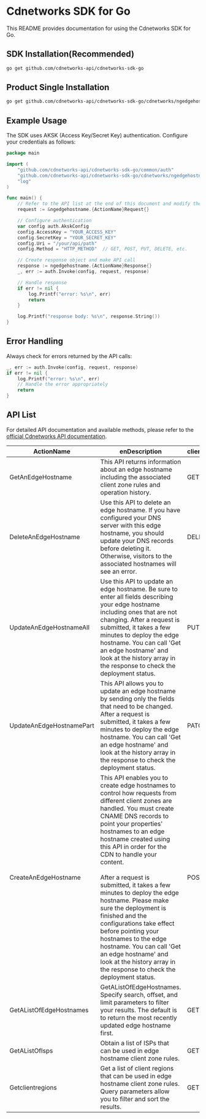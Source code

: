 # Cdnetworks SDK for Go

This README provides documentation for using the Cdnetworks SDK for Go.

## SDK Installation(Recommended)

```bash
go get github.com/cdnetworks-api/cdnetworks-sdk-go
```

## Product Single Installation

```bash
go get github.com/cdnetworks-api/cdnetworks-sdk-go/cdnetworks/ngedgehostname
```

## Example Usage

The SDK uses AKSK (Access Key/Secret Key) authentication. Configure your credentials as follows:

```go
package main

import (
    "github.com/cdnetworks-api/cdnetworks-sdk-go/common/auth"
    "github.com/cdnetworks-api/cdnetworks-sdk-go/cdnetworks/ngedgehostname"
    "log"
)

func main() {
	// Refer to the API list at the end of this document and modify the corresponding {ActionName}, Method, and Uri
    request := &ngedgehostname.{ActionName}Request{}

    // Configure authentication
    var config auth.AkskConfig
    config.AccessKey = "YOUR_ACCESS_KEY"
    config.SecretKey = "YOUR_SECRET_KEY"
    config.Uri = "/your/api/path"
    config.Method = "HTTP_METHOD"  // GET, POST, PUT, DELETE, etc.

    // Create response object and make API call
    response := ngedgehostname.{ActionName}Response{}
    _, err := auth.Invoke(config, request, response)

    // Handle response
    if err != nil {
        log.Printf("error: %s\n", err)
        return
    }

    log.Printf("response body: %s\n", response.String())
}
```

## Error Handling

Always check for errors returned by the API calls:

```go
_, err := auth.Invoke(config, request, response)
if err != nil {
    log.Printf("error: %s\n", err)
    // Handle the error appropriately
    return
}
```

## API List
For detailed API documentation and available methods, please refer to the [official Cdnetworks API documentation](https://docs.cdnetworks.com/en/cdn/apidocs).

| ActionName | enDescription | client_methods | uri |
| --- | --- | --- | --- |
| GetAnEdgeHostname | This API returns information about an edge hostname including the associated client zone rules and operation history. <br> | GET | /cdn/edgeHostnames/* |
| DeleteAnEdgeHostname | Use this API to delete an edge hostname. If you have configured your DNS server with this edge hostname, you should update your DNS records before deleting it. Otherwise, visitors to the associated hostnames will see an error. | DELETE | /cdn/edgeHostnames/* |
| UpdateAnEdgeHostnameAll | Use this API to update an edge hostname. Be sure to enter all fields describing your edge hostname including ones that are not changing. After a request is submitted, it takes a few minutes to deploy the edge hostname. You can call 'Get an edge hostname' and look at the history array in the response to check the deployment status. | PUT | /cdn/edgeHostnames/* |
| UpdateAnEdgeHostnamePart | This API allows you to update an edge hostname by sending only the fields that need to be changed. After a request is submitted, it takes a few minutes to deploy the edge hostname. You can call 'Get an edge hostname' and look at the history array in the response to check the deployment status. | PATCH | /cdn/edgeHostnames/* |
| CreateAnEdgeHostname | This API enables you to create edge hostnames to control how requests from different client zones are handled. You must create CNAME DNS records to point your properties' hostnames to an edge hostname created using this API in order for the CDN to handle your content. <br><br>After a request is submitted, it takes a few minutes to deploy the edge hostname. Please make sure the deployment is finished and the configurations take effect before pointing your hostnames to the edge hostname. You can call 'Get an edge hostname' and look at the history array in the response to check the deployment status. | POST | /cdn/edgeHostnames |
| GetAListOfEdgeHostnames | GetAListOfEdgeHostnames. Specify search, offset, and limit parameters to filter your results. The default is to return the most recently updated edge hostname first. | GET | /cdn/edgeHostnames |
| GetAListOfIsps | Obtain a list of ISPs that can be used in edge hostname client zone rules. | GET | /cdn/edgeHostnames/isps |
| Getclientregions | Get a list of client regions that can be used in edge hostname client zone rules. Query parameters allow you to filter and sort the results. | GET | /cdn/edgeHostnames/clientRegions |